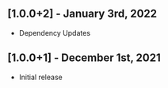 ## [1.0.0+2] - January 3rd, 2022

* Dependency Updates


## [1.0.0+1] - December 1st, 2021

* Initial release
